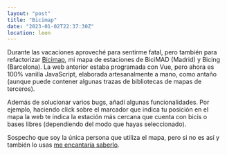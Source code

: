 ```yaml
---
layout: "post"
title: "Bicimap"
date: "2023-01-02T22:37:30Z"
location: leon
---
```

Durante las vacaciones aproveché para sentirme fatal, pero también para
refactorizar [Bicimap](https://bicimap.javierarce.com), mi mapa de estaciones
de BiciMAD (Madrid) y Bicing (Barcelona). La web anterior estaba programada con
Vue, pero ahora es 100% vanilla JavaScript, elaborada artesanalmente a mano,
como antaño (aunque puede contener algunas trazas de bibliotecas de mapas de
terceros).

Además de solucionar varios bugs, añadí algunas funcionalidades. Por ejemplo,
haciendo click sobre el marcador que indica tu posición en el mapa  la web te
indica la estación más cercana que cuenta con bicis o bases libres (dependiendo
del modo que hayas seleccionado).

Sospecho que soy la única persona que utiliza el mapa, pero si no es así y
también lo usas [me encantaría saberlo](/contact).
